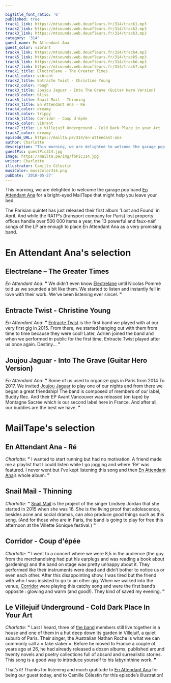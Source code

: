 ```yaml
---

bigTitle_font_ratio: '6'
published: true
track1_link: https://mtsounds.web.deuxfleurs.fr/314/track1.mp3
track2_link: https://mtsounds.web.deuxfleurs.fr/314/track2.mp3
track3_link: https://mtsounds.web.deuxfleurs.fr/314/track3.mp3
category: '314'
guest_name: En Attendant Ana
guest_color: vibrant
track4_link: https://mtsounds.web.deuxfleurs.fr/314/track4.mp3
track5_link: https://mtsounds.web.deuxfleurs.fr/314/track5.mp3
track6_link: https://mtsounds.web.deuxfleurs.fr/314/track6.mp3
track7_link: https://mtsounds.web.deuxfleurs.fr/314/track7.mp3
track1_title: Electrelane - The Greater Times
track1_color: vibrant
track2_title: Entracte Twist - Christine Young
track2_color: rough
track3_title: Joujou Jaguar - Into The Grave (Guitar Hero Version)
track3_color: bliss
track5_title: Snail Mail - Thinning
track4_title: En Attendant Ana - Ré
track4_color: dreamy
track5_color: trippy
track6_title: Corridor - Coup d'épée
track6_color: vibrant
track7_title: Le Villejuif Underground - Cold Dark Place in your Art
track7_color: dreamy
episode_URL: https://mailta.pe/314/en-attendant-ana
author: Charlotte
description: "This morning, we are delighted to welcome the garage pop band En Attendant\_Ana for a bright-eyed MailTape that might help you leave your bed.  The Parisian quintet has just released their first album Lost and Found in April. And while the RATP’s (transport company for Paris) lost property offices handle over 500 000 items a year, the 13 powerful and faux-naïf songs of the LP are enough to place\_En Attendant Ana as a very promising band."
guestPic: guestPic314.jpg
image: https://mailta.pe/img/fbPic314.jpg
writer: Charlotte
illustrator: Camille Célestin
musiColor: musiColor314.png
pubDate: '2018-05-27'
---
```

This morning, we are delighted to welcome the garage pop band [En Attendant Ana](https://enattendantana.bandcamp.com) for a bright-eyed MailTape that might help you leave your bed.
<p>The Parisian quintet has just released their first album 'Lost and Found' in April. And while the RATP’s (transport company for Paris) lost property offices handle over 500 000 items a year, the 13 powerful and faux-naïf songs of the LP are enough to place En Attendant Ana as a very promising band.


# En Attendant Ana's selection


## Electrelane – The Greater Times
_En Attendant Ana_: **"** We didn’t even know [Electrelane](https://www.facebook.com/electrelane/) until Nicolas Pommé told us we sounded a bit like them. We started to listen and instantly fell in love with their work. We've been listening ever since!. **"** 

## Entracte Twist - Christine Young
_En Attendant Ana_: **"** [Entracte Twist](https://www.facebook.com/EntracteTwist/) is the first band we played with at our very first gig in 2015. From there, we started hanging out with them from time to time because they were cool! Later, Adrien joined the band and when we performed in public for the first time, Entracte Twist played after us once again. Destiny... **"** 

## Joujou Jaguar - Into The Grave (Guitar Hero Version)
_En Attendant Ana_: **"** Some of us used to organize gigs in Paris from 2014 To 2017. We invited [Joujou Jaguar](https://joujoujaguar.bandcamp.com/) to play one of our nights and from there we began a great friendship! The band is composed of members of our label, Buddy Rec. And their EP Avant Vancouver was released (on tape) by Montagne Sacrée which is our second label here in France. And after all, our buddies are the best we have. **"** 


# MailTape's selection

## En Attendant Ana - Ré
_Charlotte_: **"** I wanted to start running but had no motivation. A friend made me a playlist that I could listen while I go jogging and where 'Ré'  was featured. I never went but I’ve kept listening this song and then [En Attendant Ana](https://enattendantana.bandcamp.com/)’s whole album. **"** 

## Snail Mail - Thinning
_Charlotte_: **"** [Snail Mail](https://snailmailbaltimore.bandcamp.com/) is the project of the singer Lindsey Jordan that she started in 2015 when she was 16. She is the living proof that adolescence, besides acne and social dramas, can also produce good things such as this song.
(And for those who are in Paris, the band is going to play for free this afternoon at the Villette Sonique festival.) **"** 

## Corridor - Coup d'épée
_Charlotte_: **"** I went to a concert where we were 8,5 in the audience (the guy from the merchandising had put his earplugs and was reading a book about gardening) and the band on stage was pretty unhappy about it. They performed like their instruments were dead and didn’t bother to notice us or even each other. After this disappointing show, I was tired but the friend with who I was insisted to go to an other gig. When we walked into the venue, [Corridor](https://corridormtl.bandcamp.com/) were playing this catchy song and were the first band’s opposite : glowing and warm (and good!). They kind of saved my evening. **"** 

## Le Villejuif Underground - Cold Dark Place In Your Art
_Charlotte_: **"** Last I heard, three of [the band](https://www.facebook.com/levillejuifunderground/) members still live together in a house and one of them in a hut deep down its garden in Villejuif, a quiet suburb of Paris. Their singer, the Australian Nathan Roche is what we can commonly call a « fake slaker ». Before he moved to France a couple of years ago at 26, he had already released a dozen albums, published around twenty novels and poetry collections full of absurd and surrealistic stories. This song is a good way to introduce yourself to his labyrinthine work. **"** 

That’s it! Thanks for listening and much gratitude to [En Attendant Ana](https://enattendantana.bandcamp.com/) for being our guest today, and to Camille Célestin for this episode’s illustration!
